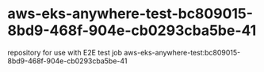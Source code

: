 # aws-eks-anywhere-test-bc809015-8bd9-468f-904e-cb0293cba5be-41
repository for use with E2E test job aws-eks-anywhere-test:bc809015-8bd9-468f-904e-cb0293cba5be-41
